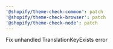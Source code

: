```yaml
---
'@shopify/theme-check-common': patch
'@shopify/theme-check-browser': patch
'@shopify/theme-check-node': patch
---
```


Fix unhandled TranslationKeyExists error
